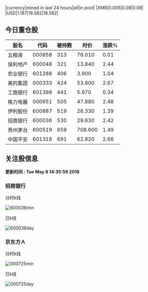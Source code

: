 |currency|mined in last 24 hours|all|in pool|
|XMR|0.005|0.08|0.08|
|USD|1.187|18.582|18.582|

## 今日重仓股 

|股名|代码|被持数|时价|涨跌%|
|---|---|---|---|---|
|五粮液|000858|313|76.010|0.01|
|保利地产|600048|321|13.840|2.44|
|农业银行|601288|406|3.900|1.04|
|美的集团|000333|424|53.800|2.67|
|工商银行|601398|441|5.970|0.34|
|格力电器|000651|505|47.880|2.48|
|伊利股份|600887|519|26.330|1.39|
|招商银行|600036|530|29.630|2.42|
|贵州茅台|600519|659|708.600|1.49|
|中国平安|601318|691|62.820|2.66|

## 关注股信息
**更新时间 : Tue May  8 14:35:59 2018**
### 招商银行 
分时k线

![600036min](http://image.sinajs.cn/newchart/min/n/sh600036.gif)

日k线

![600036day](http://image.sinajs.cn/newchart/daily/n/sh600036.gif)

### 京东方Ａ 
分时k线

![000725min](http://image.sinajs.cn/newchart/min/n/sz000725.gif)

日k线

![000725day](http://image.sinajs.cn/newchart/daily/n/sz000725.gif)
